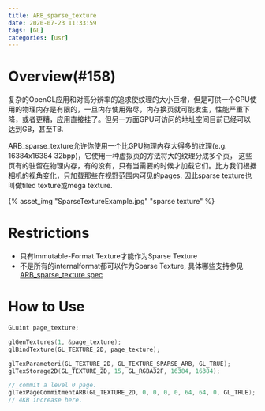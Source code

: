 ```yaml
---
title: ARB_sparse_texture
date: 2020-07-23 11:33:59
tags: [GL]
categories: [usr]
---
```


# Overview(#158)

复杂的OpenGL应用和对高分辨率的追求使纹理的大小巨增，但是可供一个GPU使用的物理内存是有限的，一旦内存使用殆尽，内存换页就可能发生，性能严重下降，或者更糟，应用直接挂了。但另一方面GPU可访问的地址空间目前已经可以达到GB，甚至TB.

<!--more-->

ARB_sparse_texture允许你使用一个比GPU物理内存大得多的纹理(e.g. 16384x16384 32bpp)，它使用一种虚拟页的方法将大的纹理分成多个页， 这些页有的驻留在物理内存，有的没有，只有当需要的时候才加载它们。比方我们根据相机的视角变化，只加载那些在视野范围内可见的pages. 因此sparse texture也叫做tiled texture或mega texture.

{% asset_img "SparseTextureExample.jpg" "sparse texture" %}

# Restrictions

- 只有Immutable-Format Texture才能作为Sparse Texture
- 不是所有的internalformat都可以作为Sparse Texture, 具体哪些支持参见[ARB_sparse_texture spec](https://www.khronos.org/registry/OpenGL/extensions/ARB/ARB_sparse_texture.txt)

# How to Use

```c
GLuint page_texture;

glGenTextures(1, &page_texture);
glBindTexture(GL_TEXTURE_2D, page_texture);

glTexParameteri(GL_TEXTURE_2D, GL_TEXTURE_SPARSE_ARB, GL_TRUE);
glTexStorage2D(GL_TEXTURE_2D, 15, GL_RGBA32F, 16384, 16384);

// commit a level 0 page.
glTexPageCommitmentARB(GL_TEXTURE_2D, 0, 0, 0, 0, 64, 64, 0, GL_TRUE);
// 4KB increase here.
```

